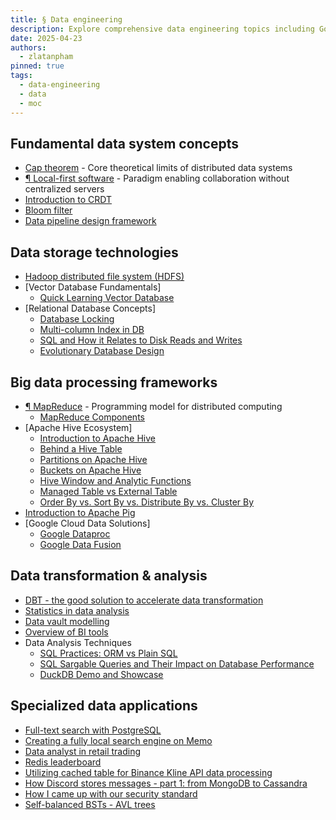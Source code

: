 ```yaml
---
title: § Data engineering
description: Explore comprehensive data engineering topics including Google Dataproc, Apache Hive, MapReduce, data pipeline design, and BI tools to enhance your knowledge of data analysis and processing techniques.
date: 2025-04-23
authors:
  - zlatanpham
pinned: true
tags:
  - data-engineering
  - data
  - moc
---
```



## Fundamental data system concepts
- [Cap theorem](cap-theorem.md) - Core theoretical limits of distributed data systems
- [¶ Local-first software](local-first-software.md) - Paradigm enabling collaboration without centralized servers
- [Introduction to CRDT](introduction-to-crdt.md)
- [Bloom filter](bloom-filter.md)
- [Data pipeline design framework](data-pipeline-design-framework.md)

## Data storage technologies
- [Hadoop distributed file system (HDFS)](hadoop-distributed-file-system-hdfs.md)
- [Vector Database Fundamentals]
  - [Quick Learning Vector Database](quick-learning-vector-database.md)
- [Relational Database Concepts]
  - [Database Locking](database-locking.md)
  - [Multi-column Index in DB](202301191192-multi-column-index-in-db.md)
  - [SQL and How it Relates to Disk Reads and Writes](sql-and-how-it-relates-to-disk-reads-and-writes.md)
  - [Evolutionary Database Design](evolutionary-database-design.md)

## Big data processing frameworks
- [¶ MapReduce](mapreduce.md) - Programming model for distributed computing
  - [MapReduce Components](mapreduce-components.md)
- [Apache Hive Ecosystem]
  - [Introduction to Apache Hive](introduction-to-apache-hive.md)
  - [Behind a Hive Table](behind-a-hive-table.md)
  - [Partitions on Apache Hive](partitions-on-apache-hive.md)
  - [Buckets on Apache Hive](buckets-on-apache-hive.md)
  - [Hive Window and Analytic Functions](hive-window-and-analytic-functions.md)
  - [Managed Table vs External Table](managed-table-vs-external-table.md)
  - [Order By vs. Sort By vs. Distribute By vs. Cluster By](order-by-vs-sort-by-vs-distribute-by-vs-cluster-by.md)
- [Introduction to Apache Pig](introduction-to-apache-pig.md)
- [Google Cloud Data Solutions]
  - [Google Dataproc](google-dataproc.md)
  - [Google Data Fusion](google-data-fusion.md)

## Data transformation & analysis
- [DBT - the good solution to accelerate data transformation](dbt-the-good-solution-to-accelerate-data-transformation.md)
- [Statistics in data analysis](statistics-in-data-analysis.md)
- [Data vault modelling](data-vault-modelling.md)
- [Overview of BI tools](overview-of-bi-tools.md)
- Data Analysis Techniques
  - [SQL Practices: ORM vs Plain SQL](sql-practices-orm-vs-plain-sql.md)
  - [SQL Sargable Queries and Their Impact on Database Performance](sql-sargable-queries-and-their-impact-on-database-performance.md)
  - [DuckDB Demo and Showcase](duckdb-demo-and-showcase.md)

## Specialized data applications
- [Full-text search with PostgreSQL](full-text-search-with-postgresql.md)
- [Creating a fully local search engine on Memo](creating-a-fully-local-search-engine-on-memo.md)
- [Data analyst in retail trading](data-analyst-in-retail-trading.md)
- [Redis leaderboard](redis-leaderboard.md)
- [Utilizing cached table for Binance Kline API data processing](utilizing-cached-table-for-binance-kline-api-data-processing.md)
- [How Discord stores messages - part 1: from MongoDB to Cassandra](how-discord-stores-messages-part-1-from-mongodb-to-cassandra.md)
- [How I came up with our security standard](how-i-came-up-with-our-security-standard.md)
- [Self-balanced BSTs - AVL trees](self-balanced-bsts-avl-trees.md)
